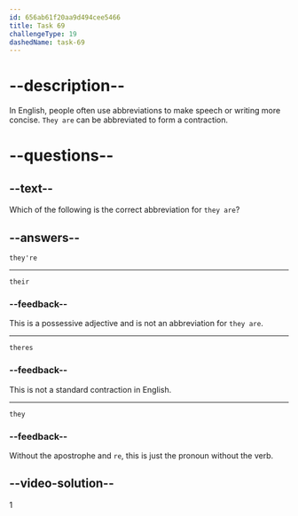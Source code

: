 ```yaml
---
id: 656ab61f20aa9d494cee5466
title: Task 69
challengeType: 19
dashedName: task-69
---
```


# --description--

In English, people often use abbreviations to make speech or writing more concise. `They are` can be abbreviated to form a contraction.

# --questions--

## --text--

Which of the following is the correct abbreviation for `they are`?

## --answers--

`they're`

---

`their`

### --feedback--

This is a possessive adjective and is not an abbreviation for `they are`.

---

`theres`

### --feedback--

This is not a standard contraction in English.

---

`they`

### --feedback--

Without the apostrophe and `re`, this is just the pronoun without the verb.

## --video-solution--

1
